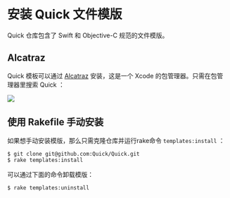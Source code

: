 # 安装 Quick 文件模版

Quick 仓库包含了 Swift 和 Objective-C 规范的文件模版。

## Alcatraz

Quick 模板可以通过 [Alcatraz](https://github.com/supermarin/Alcatraz) 安装，这是一个 Xcode 的包管理器。只需在包管理器里搜索 Quick ：

![](http://f.cl.ly/items/3T3q0G1j0b2t1V0M0T04/Screen%20Shot%202014-06-27%20at%202.01.10%20PM.png)

## 使用 Rakefile 手动安装

如果想手动安装模版，那么只需克隆仓库并运行rake命令  `templates:install` ：

```sh
$ git clone git@github.com:Quick/Quick.git
$ rake templates:install
```

可以通过下面的命令卸载模版：

```sh
$ rake templates:uninstall
```


